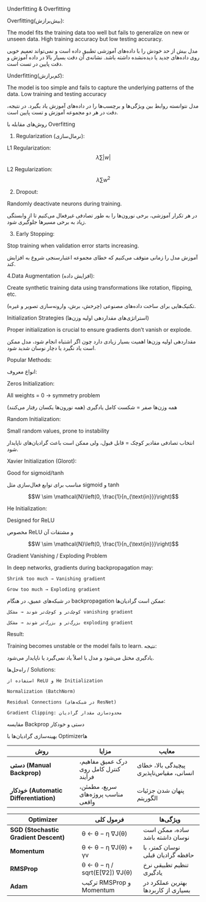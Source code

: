 Underfitting & Overfitting 

Overfitting(بیش‌برازش):

The model fits the training data too well but fails to generalize on new or unseen data. High training accuracy but low testing accuracy.

مدل بیش از حد خودش را با داده‌های آموزشی تطبیق داده است و نمی‌تواند تعمیم خوبی روی داده‌های جدید یا دیده‌نشده داشته باشد. نشانه‌ی آن دقت بسیار بالا در داده آموزش و دقت پایین در تست است.

Underfitting(کم‌برازش):

The model is too simple and fails to capture the underlying patterns of the data. Low training and testing accuracy

مدل نتوانسته روابط بین ویژگی‌ها و برچسب‌ها را در داده‌های آموزش یاد بگیرد. در نتیجه، دقت در هر دو مجموعه آموزش و تست پایین است.

 روش‌های مقابله با Overfitting

1. Regularization (نرمال‌سازی):
   
L1 Regularization: $$\lambda \sum |w|$$


L2 Regularization: $$\lambda \sum w^2$$


2. Dropout:

Randomly deactivate neurons during training.

در هر تکرار آموزشی، برخی نورون‌ها را به طور تصادفی غیرفعال می‌کنیم تا از وابستگی زیاد به برخی مسیرها جلوگیری شود.

3. Early Stopping:

Stop training when validation error starts increasing.

   آموزش مدل را زمانی متوقف می‌کنیم که خطای مجموعه اعتبارسنجی شروع به افزایش کند.

4.Data Augmentation (افزایش داده):

Create synthetic training data using transformations like rotation, flipping, etc.

تکنیک‌هایی برای ساخت داده‌های مصنوعی (چرخش، برش، وارونه‌سازی تصویر و غیره).


 Initialization Strategies (استراتژی‌های مقداردهی اولیه وزن‌ها)

 Proper initialization is crucial to ensure gradients don’t vanish or explode.

 مقداردهی اولیه وزن‌ها اهمیت بسیار زیادی دارد چون اگر اشتباه انجام شود، مدل ممکن است یاد نگیرد یا دچار نوسان شدید شود.

 Popular Methods:

 انواع معروف:

 Zeros Initialization:

 All weights = 0 → symmetry problem

 همه وزن‌ها صفر = شکست کامل یادگیری (همه نورون‌ها یکسان رفتار می‌کنند)

 Random Initialization:

 Small random values, prone to instability

 انتخاب تصادفی مقادیر کوچک = قابل قبول، ولی ممکن است باعث گرادیان‌های ناپایدار شود.

 Xavier Initialization (Glorot):
 
Good for sigmoid/tanh

مناسب برای توابع فعال‌سازی مثل sigmoid و tanh

   $$W \sim \mathcal{N}\left(0, \frac{1}{n_{\text{in}}}\right)$$

            

He Initialization:

Designed for ReLU

مخصوص ReLU و مشتقات آن

   $$W \sim \mathcal{N}\left(0, \frac{1}{n_{\text{in}}}\right)$$


Gradient Vanishing / Exploding Problem

In deep networks, gradients during backpropagation may:

    Shrink too much → Vanishing gradient

    Grow too much → Exploding gradient


در شبکه‌های عمیق، در هنگام backpropagation ممکن است گرادیان‌ها:

    کوچک‌تر و کوچک‌تر شوند → مشکل vanishing gradient

    بزرگ‌تر و بزرگ‌تر شوند → مشکل exploding gradient
    
Result:

Training becomes unstable or the model fails to learn.
نتیجه:

یادگیری مختل می‌شود و مدل یا اصلاً یاد نمی‌گیرد یا ناپایدار می‌شود.

 راه‌حل‌ها / Solutions:

    استفاده از ReLU و He Initialization

    Normalization (BatchNorm)

    Residual Connections (در شبکه‌های ResNet)

    Gradient Clipping: محدودسازی مقدار گرادیان

مقایسه Backprop دستی و خودکار

<table>
  <thead>
    <tr>
      <th>روش</th>
      <th>مزایا</th>
      <th>معایب</th>
    </tr>
  </thead>
  <tbody>
    <tr>
      <td><strong>دستی (Manual Backprop)</strong></td>
      <td>درک عمیق مفاهیم، کنترل کامل روی فرآیند</td>
      <td>پیچیدگی بالا، خطای انسانی، مقیاس‌ناپذیری</td>
    </tr>
    <tr>
      <td><strong>خودکار (Automatic Differentiation)</strong></td>
      <td>سریع، مطمئن، مناسب پروژه‌های واقعی</td>
      <td>پنهان شدن جزئیات الگوریتم</td>
    </tr>
  





بهینه‌سازی گرادیان‌ها با Optimizerها

 
 <table>
   <thead>
     <tr>
       <th>Optimizer</th>
       <th>فرمول کلی</th>
       <th>ویژگی‌ها</th>
     </tr>
   </thead>
   <tbody>
     <tr>
       <td><strong>SGD (Stochastic Gradient Descent)</strong></td>
       <td>θ ← θ − η ∇J(θ)</td>
       <td>ساده، ممکن است نوسان داشته باشد</td>
     </tr>
     <tr>
       <td><strong>Momentum</strong></td>
       <td>θ ← θ − η ∇J(θ) + γv</td>
       <td>نوسان کمتر، با حافظه گرادیان قبلی</td>
     </tr>
     <tr>
       <td><strong>RMSProp</strong></td>
       <td>θ ← θ − η / sqrt(E[∇2]) ∇J(θ)</td>
       <td>تنظیم تطبیقی نرخ یادگیری</td>
     </tr>
     <tr>
       <td><strong>Adam</strong></td>
       <td>ترکیب RMSProp و Momentum</td>
       <td>بهترین عملکرد در بسیاری از کاربردها</td>
     </tr>
   </tbody>
 </table>

 
